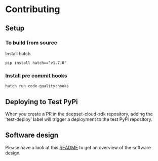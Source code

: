 # Contributing

## Setup

### To build from source

Install hatch
```
pip install hatch=="v1.7.0"
```

### Install pre commit hooks
```
hatch run code-quality:hooks
```

## Deploying to Test PyPi

When you create a PR in the deepset-cloud-sdk repository, adding the 'test-deploy' label will trigger a deployment to the test PyPi repository.


## Software design

Please have a look at this [README](/deepset_cloud_sdk/README.md) to get an overview of the software design.
